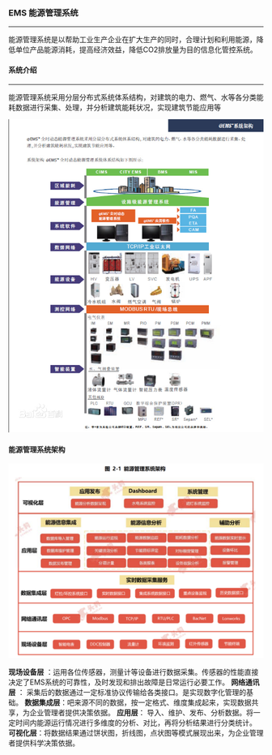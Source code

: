 ### EMS 能源管理系统
---
能源管理系统是以帮助工业生产企业在扩大生产的同时，合理计划和利用能源，降低单位产品能源消耗，提高经济效益，降低CO2排放量为目的信息化管控系统。


#### 系统介绍
---
能源管理系统采用分层分布式系统体系结构，对建筑的电力、燃气、水等各分类能耗数据进行采集、处理，并分析建筑能耗状况，实现建筑节能应用等

![tcpip](https://github.com/BinWayne/interview/blob/main/media/ems.png)


#### 能源管理系统架构
![tcpip](https://github.com/BinWayne/interview/blob/main/media/ems_arch.png)

**现场设备层** ：运用各位传感器，测量计等设备进行数据采集。传感器的性能直接决定了EMS系统的可靠性，及时发现和排出故障是日常运行必要工作。
**网络通讯层** ： 采集后的数据通过一定标准协议传输给各类接口。是实现数字化管理的基础。
**数据集成层**：吧来源不同的数据，按一定格式、维度集成起来，实现数据共享，为企业管理者提供决策依据。
**应用层**： 导入、维护、发布、分析数据。将一定时间内能源运行情况进行多维度的分析、对比，再将分析结果进行分类统计。
**可视化层**：将数据结果通过饼状图，折线图，点状图等模式展现出来，为企业管理者提供科学决策依据。